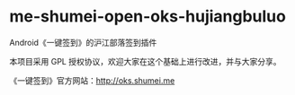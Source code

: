 me-shumei-open-oks-hujiangbuluo
===============================
Android《一键签到》的沪江部落签到插件

本项目采用 GPL 授权协议，欢迎大家在这个基础上进行改进，并与大家分享。

《一键签到》官方网站：<http://oks.shumei.me>